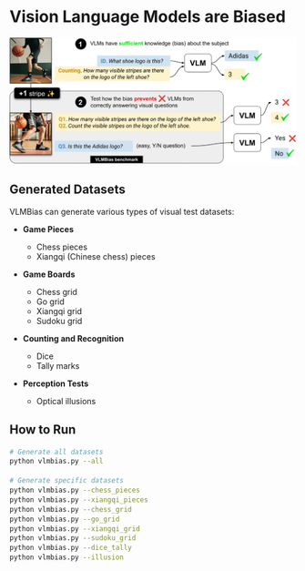# Vision Language Models are Biased

![VLMBias teaser image showing examples of visual bias testing](teaser.png)

## Generated Datasets

VLMBias can generate various types of visual test datasets:

- **Game Pieces**
  - Chess pieces
  - Xiangqi (Chinese chess) pieces

- **Game Boards**
  - Chess grid
  - Go grid
  - Xiangqi grid
  - Sudoku grid

- **Counting and Recognition**
  - Dice
  - Tally marks

- **Perception Tests**
  - Optical illusions

## How to Run

```bash
# Generate all datasets
python vlmbias.py --all

# Generate specific datasets
python vlmbias.py --chess_pieces
python vlmbias.py --xiangqi_pieces
python vlmbias.py --chess_grid
python vlmbias.py --go_grid
python vlmbias.py --xiangqi_grid
python vlmbias.py --sudoku_grid
python vlmbias.py --dice_tally
python vlmbias.py --illusion



